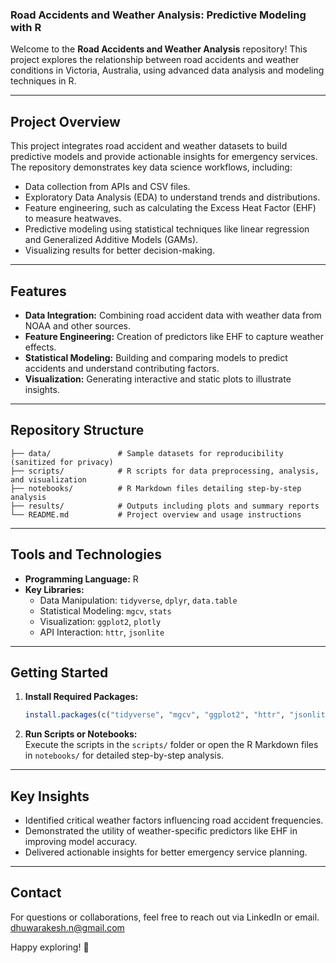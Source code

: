 ### Road Accidents and Weather Analysis: Predictive Modeling with R  

Welcome to the **Road Accidents and Weather Analysis** repository! This project explores the relationship between road accidents and weather conditions in Victoria, Australia, using advanced data analysis and modeling techniques in R.  

---  

## Project Overview  
This project integrates road accident and weather datasets to build predictive models and provide actionable insights for emergency services. The repository demonstrates key data science workflows, including:  
- Data collection from APIs and CSV files.  
- Exploratory Data Analysis (EDA) to understand trends and distributions.  
- Feature engineering, such as calculating the Excess Heat Factor (EHF) to measure heatwaves.  
- Predictive modeling using statistical techniques like linear regression and Generalized Additive Models (GAMs).  
- Visualizing results for better decision-making.  

---  

## Features  
- **Data Integration:** Combining road accident data with weather data from NOAA and other sources.  
- **Feature Engineering:** Creation of predictors like EHF to capture weather effects.  
- **Statistical Modeling:** Building and comparing models to predict accidents and understand contributing factors.  
- **Visualization:** Generating interactive and static plots to illustrate insights.  

---  

## Repository Structure  
```
├── data/               # Sample datasets for reproducibility (sanitized for privacy)  
├── scripts/            # R scripts for data preprocessing, analysis, and visualization  
├── notebooks/          # R Markdown files detailing step-by-step analysis  
├── results/            # Outputs including plots and summary reports  
└── README.md           # Project overview and usage instructions  
```  

---  

## Tools and Technologies  
- **Programming Language:** R  
- **Key Libraries:**  
  - Data Manipulation: `tidyverse`, `dplyr`, `data.table`  
  - Statistical Modeling: `mgcv`, `stats`  
  - Visualization: `ggplot2`, `plotly`  
  - API Interaction: `httr`, `jsonlite`  

---  

## Getting Started  
1. **Install Required Packages:**  
   ```R  
   install.packages(c("tidyverse", "mgcv", "ggplot2", "httr", "jsonlite"))  
   ```  

3. **Run Scripts or Notebooks:**  
   Execute the scripts in the `scripts/` folder or open the R Markdown files in `notebooks/` for detailed step-by-step analysis.  

---  

## Key Insights  
- Identified critical weather factors influencing road accident frequencies.  
- Demonstrated the utility of weather-specific predictors like EHF in improving model accuracy.  
- Delivered actionable insights for better emergency service planning.  

---   

## Contact  
For questions or collaborations, feel free to reach out via LinkedIn or email.  
dhuwarakesh.n@gmail.com

Happy exploring! 🎉  
